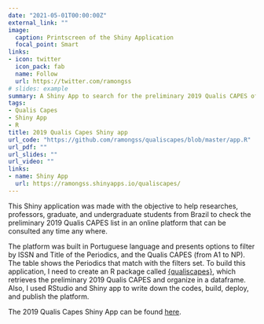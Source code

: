 ```yaml
---
date: "2021-05-01T00:00:00Z"
external_link: ""
image:
  caption: Printscreen of the Shiny Application
  focal_point: Smart
links:
- icon: twitter
  icon_pack: fab
  name: Follow
  url: https://twitter.com/ramongss
# slides: example
summary: A Shiny App to search for the preliminary 2019 Qualis CAPES of the Periodics.
tags:
- Qualis Capes
- Shiny App
- R
title: 2019 Qualis Capes Shiny app
url_code: "https://github.com/ramongss/qualiscapes/blob/master/app.R"
url_pdf: ""
url_slides: ""
url_video: ""
links:
- name: Shiny App
  url: https://ramongss.shinyapps.io/qualiscapes/
---
```


This Shiny application was made with the objective to help researches, professors, graduate, and undergraduate students from Brazil to check the preliminary 2019 Qualis CAPES list in an online platform that can be consulted any time any where.

The platform was built in Portuguese language and presents options to filter by ISSN and Title of the Periodics, and the Qualis CAPES (from A1 to NP). The table shows the Periodics that match with the filters set. To build this application, I need to create an R package called [{qualiscapes}](https://github.com/ramongss/qualiscapes), which retrieves the preliminary 2019 Qualis CAPES and organize in a dataframe. Also, I used RStudio and Shiny app to write down the codes, build, deploy, and publish the platform.

The 2019 Qualis Capes Shiny App can be found [here](https://ramongss.shinyapps.io/qualiscapes/).
